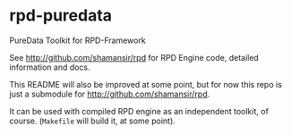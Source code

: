 # rpd-puredata

PureData Toolkit for RPD-Framework

See http://github.com/shamansir/rpd for RPD Engine code, detailed information and docs.

This README will also be improved at some point, but for now this repo is just a
submodule for http://github.com/shamansir/rpd.

It can be used with compiled RPD engine as an independent toolkit, of course. (`Makefile` will build it, at some point).
